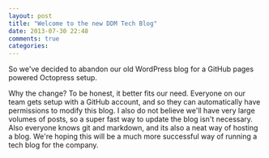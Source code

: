 ```yaml
---
layout: post
title: "Welcome to the new DDM Tech Blog"
date: 2013-07-30 22:48
comments: true
categories: 
---
```


So we've decided to abandon our old WordPress blog for a GitHub pages powered
Octopress setup.

Why the change? To be honest, it better fits our need. Everyone on our team gets setup
with a GitHub account, and so they can automatically have permissions to modify this blog.
I also do not believe we'll have very large volumes of posts, so a super fast way to update
the blog isn't necessary. Also everyone knows git and markdown, and its also a neat way of
hosting a blog. We're hoping this will be a much more successful way of running a tech blog
for the company.